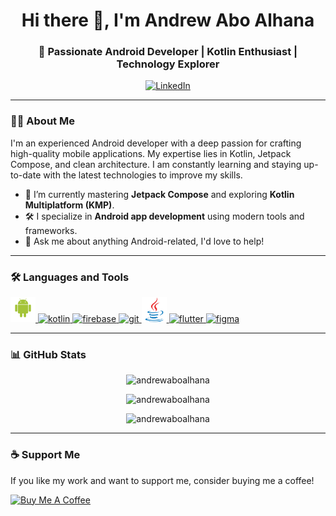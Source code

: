 <h1 align="center">Hi there 👋, I'm Andrew Abo Alhana</h1>
<h3 align="center">🚀 Passionate Android Developer | Kotlin Enthusiast | Technology Explorer</h3>

<p align="center">
  <a href="https://www.linkedin.com/in/andrew-abo-alhana-a47349198/" target="_blank">
    <img src="https://img.shields.io/badge/LinkedIn-Andrew%20Abo%20Alhana-blue?style=for-the-badge&logo=linkedin" alt="LinkedIn"/>
  </a>
</p>

---

### 👨‍💻 About Me

I'm an experienced Android developer with a deep passion for crafting high-quality mobile applications. My expertise lies in Kotlin, Jetpack Compose, and clean architecture. I am constantly learning and staying up-to-date with the latest technologies to improve my skills.

- 🌱 I’m currently mastering **Jetpack Compose** and exploring **Kotlin Multiplatform (KMP)**.
- 🛠️ I specialize in **Android app development** using modern tools and frameworks.
- 💬 Ask me about anything Android-related, I'd love to help!

---

### 🛠️ Languages and Tools

<p align="left">
  <a href="https://developer.android.com" target="_blank" rel="noreferrer">
    <img src="https://raw.githubusercontent.com/devicons/devicon/master/icons/android/android-original-wordmark.svg" alt="android" width="40" height="40"/>
  </a> 
  <a href="https://kotlinlang.org" target="_blank" rel="noreferrer">
    <img src="https://www.vectorlogo.zone/logos/kotlinlang/kotlinlang-icon.svg" alt="kotlin" width="40" height="40"/>
  </a>
  <a href="https://firebase.google.com/" target="_blank" rel="noreferrer">
    <img src="https://www.vectorlogo.zone/logos/firebase/firebase-icon.svg" alt="firebase" width="40" height="40"/>
  </a>
  <a href="https://git-scm.com/" target="_blank" rel="noreferrer">
    <img src="https://www.vectorlogo.zone/logos/git-scm/git-scm-icon.svg" alt="git" width="40" height="40"/>
  </a>
  <a href="https://www.java.com" target="_blank" rel="noreferrer">
    <img src="https://raw.githubusercontent.com/devicons/devicon/master/icons/java/java-original.svg" alt="java" width="40" height="40"/>
  </a>
  <a href="https://flutter.dev" target="_blank" rel="noreferrer">
    <img src="https://www.vectorlogo.zone/logos/flutterio/flutterio-icon.svg" alt="flutter" width="40" height="40"/>
  </a>
  <a href="https://www.figma.com/" target="_blank" rel="noreferrer">
    <img src="https://www.vectorlogo.zone/logos/figma/figma-icon.svg" alt="figma" width="40" height="40"/>
  </a>
  <!-- Add other relevant tools here -->
</p>

---

### 📊 GitHub Stats

<p align="center">
  <img src="https://github-readme-stats.vercel.app/api?username=andrewaboalhana&show_icons=true&theme=radical" alt="andrewaboalhana" />
</p>

<p align="center">
  <img src="https://github-readme-streak-stats.herokuapp.com/?user=andrewaboalhana&theme=radical" alt="andrewaboalhana" />
</p>

<p align="center">
  <img src="https://github-readme-stats.vercel.app/api/top-langs?username=andrewaboalhana&show_icons=true&locale=en&layout=compact&theme=radical" alt="andrewaboalhana" />
</p>

---

### ☕ Support Me

If you like my work and want to support me, consider buying me a coffee!

[![Buy Me A Coffee](https://img.buymeacoffee.com/button-api/?text=Buy%20me%20a%20coffee&emoji=&slug=andrewaboalhana&button_colour=FFDD00&font_colour=000000&font_family=Cookie&outline_colour=000000&coffee_colour=ffffff)](buymeacoffee.com/andrewaboalhana)

